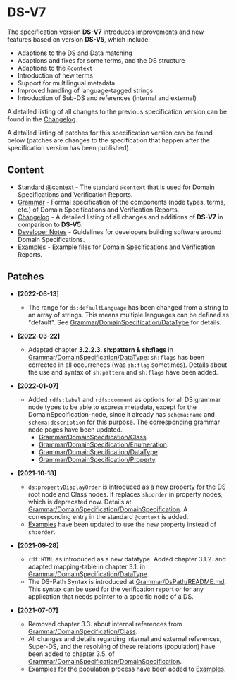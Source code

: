 # DS-V7

The specification version **DS-V7** introduces improvements and new features based on version **DS-V5**, which include:

* Adaptions to the DS and Data matching
* Adaptions and fixes for some terms, and the DS structure
* Adaptions to the `@context`
* Introduction of new terms
* Support for multilingual metadata
* Improved handling of language-tagged strings
* Introduction of Sub-DS and references (internal and external)

A detailed listing of all changes to the previous specification version can be found in the [Changelog](Changelog.md).

A detailed listing of patches for this specification version can be found below (patches are changes to the specification that happen after the specification version has been published).

## Content

* [Standard @context](./Grammar/DomainSpecification/Context.md) - The standard `@context` that is used for Domain Specifications and Verification Reports.
* [Grammar](./Grammar/README.md) - Formal specification of the components (node types, terms, etc.) of Domain Specifications and Verification Reports.
* [Changelog](Changelog.md) - A detailed listing of all changes and additions of **DS-V7** in comparison to **DS-V5**.
* [Developer Notes](DevNotes.md) - Guidelines for developers building software around Domain Specifications.
* [Examples](Examples/README.md) - Example files for Domain Specifications and Verification Reports.

## Patches

* **[2022-06-13]**
  * The range for `ds:defaultLanguage` has been changed from a string to an array of strings. This means multiple languages can be defined as "default". See [Grammar/DomainSpecification/DataType](./Grammar/DomainSpecification/DataType.md) for details.

* **[2022-03-22]**
  * Adapted chapter **3.2.2.3. sh:pattern & sh:flags** in [Grammar/DomainSpecification/DataType](./Grammar/DomainSpecification/DataType.md): `sh:flags` has been corrected in all occurrences (was `sh:flag` sometimes). Details about the use and syntax of `sh:pattern` and `sh:flags` have been added.

* **[2022-01-07]**
  * Added `rdfs:label` and `rdfs:comment` as options for all DS grammar node types to be able to express metadata, except for the DomainSpecification-node, since it already has `schema:name` and `schema:description` for this purpose. The corresponding grammar node pages have been updated.
    * [Grammar/DomainSpecification/Class](./Grammar/DomainSpecification/Class.md).
    * [Grammar/DomainSpecification/Enumeration](./Grammar/DomainSpecification/Enumeration.md).
    * [Grammar/DomainSpecification/DataType](./Grammar/DomainSpecification/DataType.md).
    * [Grammar/DomainSpecification/Property](./Grammar/DomainSpecification/Property.md).

* **[2021-10-18]**
  * `ds:propertyDisplayOrder` is introduced as a new property for the DS root node and Class nodes. It replaces `sh:order` in property nodes, which is deprecated now. Details at [Grammar/DomainSpecification/DomainSpecification](./Grammar/DomainSpecification/DomainSpecification.md). A corresponding entry in the standard `@context` is added. 
  * [Examples](Examples/README.md) have been updated to use the new property instead of `sh:order`.

* **[2021-09-28]**
  * `rdf:HTML` as introduced as a new datatype. Added chapter 3.1.2. and adapted mapping-table in chapter 3.1. in [Grammar/DomainSpecification/DataType](./Grammar/DomainSpecification/DataType.md).
  * The DS-Path Syntax is introduced at [Grammar/DsPath/README.md](./Grammar/DsPath/README.md). This syntax can be used for the verification report or for any application that needs pointer to a specific node of a DS.

* **[2021-07-07]** 
  * Removed chapter 3.3. about internal references from [Grammar/DomainSpecification/Class](./Grammar/DomainSpecification/Class.md).
  * All changes and details regarding internal and external references, Super-DS, and the resolving of these relations (population) have been added to chapter 3.5. of [Grammar/DomainSpecification/DomainSpecification](./Grammar/DomainSpecification/DomainSpecification.md).
  * Examples for the population process have been added to [Examples](Examples/README.md).
  